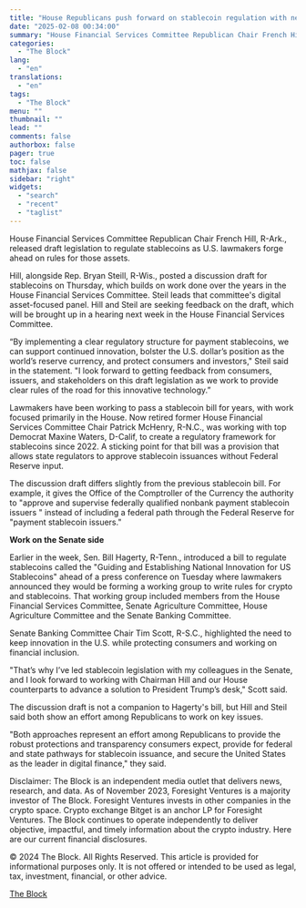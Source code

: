 ```yaml
---
title: "House Republicans push forward on stablecoin regulation with new draft bill"
date: "2025-02-08 00:34:00"
summary: "House Financial Services Committee Republican Chair French Hill, R-Ark., released draft legislation to regulate stablecoins as U.S. lawmakers forge ahead on rules for those assets. Hill, alongside Rep. Bryan Steill, R-Wis., posted a discussion draft for stablecoins on Thursday, which builds on work done over the years in the House..."
categories:
  - "The Block"
lang:
  - "en"
translations:
  - "en"
tags:
  - "The Block"
menu: ""
thumbnail: ""
lead: ""
comments: false
authorbox: false
pager: true
toc: false
mathjax: false
sidebar: "right"
widgets:
  - "search"
  - "recent"
  - "taglist"
---
```


House Financial Services Committee Republican Chair French Hill, R-Ark., released draft legislation to regulate stablecoins as U.S. lawmakers forge ahead on rules for those assets.

Hill, alongside Rep. Bryan Steill, R-Wis., posted a discussion draft for stablecoins on Thursday, which builds on work done over the years in the House Financial Services Committee. Steil leads that committee's digital asset-focused panel. Hill and Steil are seeking feedback on the draft, which will be brought up in a hearing next week in the House Financial Services Committee.

“By implementing a clear regulatory structure for payment stablecoins, we can support continued innovation, bolster the U.S. dollar’s position as the world’s reserve currency, and protect consumers and investors," Steil said in the statement. "I look forward to getting feedback from consumers, issuers, and stakeholders on this draft legislation as we work to provide clear rules of the road for this innovative technology.”

Lawmakers have been working to pass a stablecoin bill for years, with work focused primarily in the House. Now retired former House Financial Services Committee Chair Patrick McHenry, R-N.C., was working with top Democrat Maxine Waters, D-Calif, to create a regulatory framework for stablecoins since 2022. A sticking point for that bill was a provision that allows state regulators to approve stablecoin issuances without Federal Reserve input.

The discussion draft differs slightly from the previous stablecoin bill. For example, it gives the Office of the Comptroller of the Currency the authority to "approve and supervise federally qualified nonbank payment stablecoin issuers " instead of including a federal path through the Federal Reserve for "payment stablecoin issuers."

**Work on the Senate side**

Earlier in the week, Sen. Bill Hagerty, R-Tenn., introduced a bill to regulate stablecoins called the "Guiding and Establishing National Innovation for US Stablecoins" ahead of a press conference on Tuesday where lawmakers announced they would be forming a working group to write rules for crypto and stablecoins. That working group included members from the House Financial Services Committee, Senate Agriculture Committee, House Agriculture Committee and the Senate Banking Committee.

Senate Banking Committee Chair Tim Scott, R-S.C., highlighted the need to keep innovation in the U.S. while protecting consumers and working on financial inclusion.

"That’s why I’ve led stablecoin legislation with my colleagues in the Senate, and I look forward to working with Chairman Hill and our House counterparts to advance a solution to President Trump’s desk," Scott said.

The discussion draft is not a companion to Hagerty's bill, but Hill and Steil said both show an effort among Republicans to work on key issues.

"Both approaches represent an effort among Republicans to provide the robust protections and transparency consumers expect, provide for federal and state pathways for stablecoin issuance, and secure the United States as the leader in digital finance," they said.

Disclaimer: The Block is an independent media outlet that delivers news, research, and data. As of November 2023, Foresight Ventures is a majority investor of The Block. Foresight Ventures invests in other companies in the crypto space. Crypto exchange Bitget is an anchor LP for Foresight Ventures. The Block continues to operate independently to deliver objective, impactful, and timely information about the crypto industry. Here are our current financial disclosures.

© 2024 The Block. All Rights Reserved. This article is provided for informational purposes only. It is not offered or intended to be used as legal, tax, investment, financial, or other advice.

[The Block](https://www.tradingview.com/news/the_block:9c7bb620b094b:0-house-republicans-push-forward-on-stablecoin-regulation-with-new-draft-bill/)
